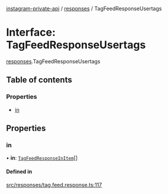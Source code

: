 [instagram-private-api](../../README.md) / [responses](../../modules/responses.md) / TagFeedResponseUsertags

# Interface: TagFeedResponseUsertags

[responses](../../modules/responses.md).TagFeedResponseUsertags

## Table of contents

### Properties

- [in](TagFeedResponseUsertags.md#in)

## Properties

### in

• **in**: [`TagFeedResponseInItem`](TagFeedResponseInItem.md)[]

#### Defined in

[src/responses/tag.feed.response.ts:117](https://github.com/Nerixyz/instagram-private-api/blob/4971f34/src/responses/tag.feed.response.ts#L117)
